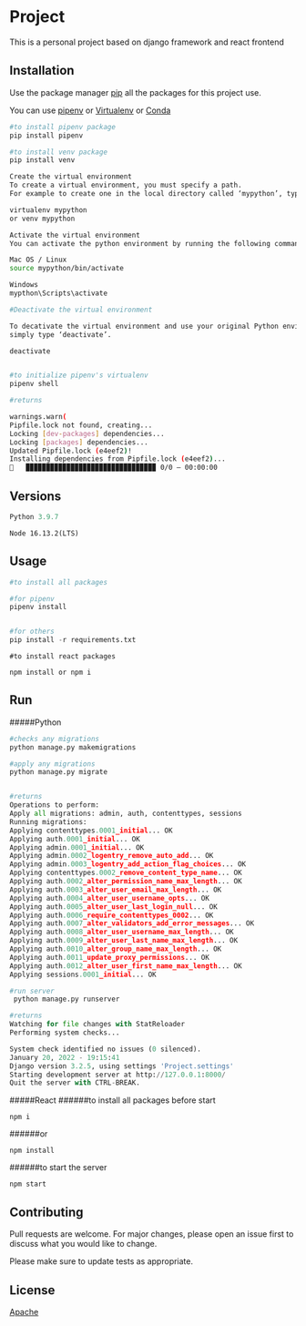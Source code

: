 # Project

This is a personal project based on django framework and react frontend

## Installation

Use the package manager [pip](https://pypi.org/project/pip/) all the packages for this project use.

You can use [pipenv](https://pypi.org/project/pipenv/) or [Virtualenv](https://pypi.org/project/virtualenv/) or [Conda](https://www.anaconda.com/products/individual)
```bash
#to install pipenv package
pip install pipenv
```
```bash
#to install venv package
pip install venv

Create the virtual environment
To create a virtual environment, you must specify a path.
For example to create one in the local directory called ‘mypython’, type the following:

virtualenv mypython
or venv mypython
```
```bash
Activate the virtual environment
You can activate the python environment by running the following command:

Mac OS / Linux
source mypython/bin/activate

Windows
mypthon\Scripts\activate

```
```bash
#Deactivate the virtual environment

To decativate the virtual environment and use your original Python environment,
simply type ‘deactivate’.

deactivate
```


```bash

#to initialize pipenv's virtualenv
pipenv shell

#returns 

warnings.warn(
Pipfile.lock not found, creating...
Locking [dev-packages] dependencies...
Locking [packages] dependencies...
Updated Pipfile.lock (e4eef2)!
Installing dependencies from Pipfile.lock (e4eef2)...
🐍   ▉▉▉▉▉▉▉▉▉▉▉▉▉▉▉▉▉▉▉▉▉▉▉▉▉▉▉▉▉▉▉▉ 0/0 — 00:00:00

```
## Versions
```python
Python 3.9.7
```
```node
Node 16.13.2(LTS)
```
## Usage

```python
#to install all packages

#for pipenv
pipenv install


#for others
pip install -r requirements.txt 
```
```node
#to install react packages

npm install or npm i
```


## Run

#####Python
```python
#checks any migrations
python manage.py makemigrations
```
```python
#apply any migrations
python manage.py migrate


#returns
Operations to perform:
Apply all migrations: admin, auth, contenttypes, sessions
Running migrations:
Applying contenttypes.0001_initial... OK
Applying auth.0001_initial... OK
Applying admin.0001_initial... OK
Applying admin.0002_logentry_remove_auto_add... OK
Applying admin.0003_logentry_add_action_flag_choices... OK
Applying contenttypes.0002_remove_content_type_name... OK
Applying auth.0002_alter_permission_name_max_length... OK
Applying auth.0003_alter_user_email_max_length... OK
Applying auth.0004_alter_user_username_opts... OK
Applying auth.0005_alter_user_last_login_null... OK
Applying auth.0006_require_contenttypes_0002... OK
Applying auth.0007_alter_validators_add_error_messages... OK
Applying auth.0008_alter_user_username_max_length... OK
Applying auth.0009_alter_user_last_name_max_length... OK
Applying auth.0010_alter_group_name_max_length... OK
Applying auth.0011_update_proxy_permissions... OK
Applying auth.0012_alter_user_first_name_max_length... OK
Applying sessions.0001_initial... OK
```

```python
#run server
 python manage.py runserver

#returns
Watching for file changes with StatReloader
Performing system checks...

System check identified no issues (0 silenced).
January 20, 2022 - 19:15:41
Django version 3.2.5, using settings 'Project.settings'
Starting development server at http://127.0.0.1:8000/
Quit the server with CTRL-BREAK.


```

#####React
######to install all packages before start
```react
npm i
```
######or 
```react
npm install
```

######to start the server
```react
npm start
```

## Contributing
Pull requests are welcome. For major changes, please open an issue first to discuss what you would like to change.

Please make sure to update tests as appropriate.

## License
[Apache](http://www.apache.org/licenses/LICENSE-2.0)
